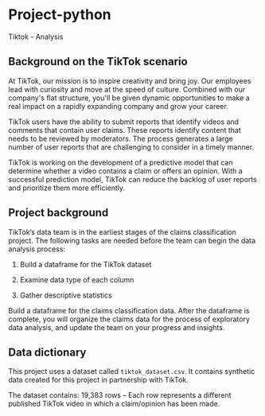 # Project-python
Tiktok - Analysis

## Background on the TikTok scenario
At TikTok, our mission is to inspire creativity and bring joy. Our employees lead with curiosity and move at the speed of culture. Combined with our company's flat structure, you'll be given dynamic opportunities to make a real impact on a rapidly expanding company and grow your career.

TikTok users have the ability to submit reports that identify videos and comments that contain user claims. These reports identify content that needs to be reviewed by moderators. The process generates a large number of user reports that are challenging to consider in a timely manner. 

TikTok is working on the development of a predictive model that can determine whether a video contains a claim or offers an opinion. With a successful prediction model, TikTok can reduce the backlog of user reports and prioritize them more efficiently.

## Project background
TikTok’s data team is in the earliest stages of the claims classification project. The following tasks are needed before the team can begin the data analysis process:

1. Build a dataframe for the TikTok dataset

2. Examine data type of each column

3. Gather descriptive statistics

Build a dataframe for the claims classification data. After the dataframe is complete, you will organize the claims data for the process of exploratory data analysis, and update the team on your progress and insights.

## Data dictionary
This project uses a dataset called `tiktok_dataset.csv`. It contains synthetic data created for this project in partnership with TikTok. 

The dataset contains: 
19,383 rows – Each row represents a different published TikTok video in which a claim/opinion has been made.




